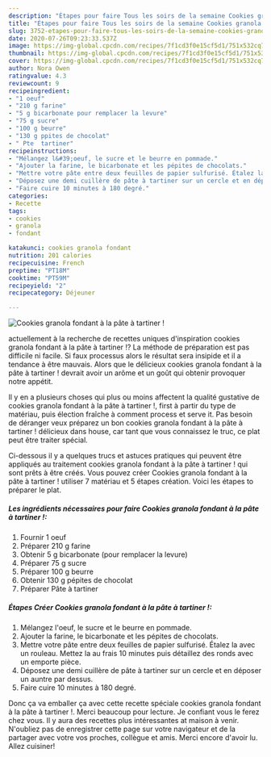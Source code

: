 ```yaml
---
description: "Étapes pour faire Tous les soirs de la semaine Cookies granola fondant à la pâte à tartiner !"
title: "Étapes pour faire Tous les soirs de la semaine Cookies granola fondant à la pâte à tartiner !"
slug: 3752-etapes-pour-faire-tous-les-soirs-de-la-semaine-cookies-granola-fondant-a-la-pate-a-tartiner
date: 2020-07-26T09:23:33.537Z
image: https://img-global.cpcdn.com/recipes/7f1cd3f0e15cf5d1/751x532cq70/cookies-granola-fondant-a-la-pate-a-tartiner-photo-principale-de-la-recette.jpg
thumbnail: https://img-global.cpcdn.com/recipes/7f1cd3f0e15cf5d1/751x532cq70/cookies-granola-fondant-a-la-pate-a-tartiner-photo-principale-de-la-recette.jpg
cover: https://img-global.cpcdn.com/recipes/7f1cd3f0e15cf5d1/751x532cq70/cookies-granola-fondant-a-la-pate-a-tartiner-photo-principale-de-la-recette.jpg
author: Nora Owen
ratingvalue: 4.3
reviewcount: 9
recipeingredient:
- "1 oeuf"
- "210 g farine"
- "5 g bicarbonate pour remplacer la levure"
- "75 g sucre"
- "100 g beurre"
- "130 g ppites de chocolat"
- " Pte  tartiner"
recipeinstructions:
- "Mélangez l&#39;oeuf, le sucre et le beurre en pommade."
- "Ajouter la farine, le bicarbonate et les pépites de chocolats."
- "Mettre votre pâte entre deux feuilles de papier sulfurisé. Étalez la avec un rouleau. Mettez la au frais 10 minutes puis détaillez des ronds avec un emporte pièce."
- "Déposez une demi cuillère de pâte à tartiner sur un cercle et en déposer un auntre par dessus."
- "Faire cuire 10 minutes à 180 degré."
categories:
- Recette
tags:
- cookies
- granola
- fondant

katakunci: cookies granola fondant 
nutrition: 201 calories
recipecuisine: French
preptime: "PT18M"
cooktime: "PT59M"
recipeyield: "2"
recipecategory: Déjeuner

---
```



![Cookies granola fondant à la pâte à tartiner !](https://img-global.cpcdn.com/recipes/7f1cd3f0e15cf5d1/751x532cq70/cookies-granola-fondant-a-la-pate-a-tartiner-photo-principale-de-la-recette.jpg)

actuellement à la recherche de recettes uniques d'inspiration cookies granola fondant à la pâte à tartiner !? La méthode de préparation est pas difficile ni facile. Si faux processus alors le résultat sera insipide et il a tendance à être mauvais. Alors que le délicieux cookies granola fondant à la pâte à tartiner ! devrait avoir un arôme et un goût qui obtenir provoquer notre appétit.



Il y en a plusieurs choses qui plus ou moins affectent la qualité gustative de cookies granola fondant à la pâte à tartiner !, first à partir du type de matériau, puis élection fraîche à comment process et serve it. Pas besoin de déranger veux préparez un bon cookies granola fondant à la pâte à tartiner ! délicieux dans house, car tant que vous connaissez le truc, ce plat peut être traiter spécial.


Ci-dessous il y a quelques trucs et astuces pratiques qui peuvent être appliqués au traitement cookies granola fondant à la pâte à tartiner ! qui sont prêts à être créés. Vous pouvez créer Cookies granola fondant à la pâte à tartiner ! utiliser 7 matériau et 5 étapes création. Voici les étapes to préparer le plat.

<!--inarticleads1-->

##### Les ingrédients nécessaires pour faire Cookies granola fondant à la pâte à tartiner !:

1. Fournir 1 oeuf
1. Préparer 210 g farine
1. Obtenir 5 g bicarbonate (pour remplacer la levure)
1. Préparer 75 g sucre
1. Préparer 100 g beurre
1. Obtenir 130 g pépites de chocolat
1. Préparer  Pâte à tartiner




<!--inarticleads2-->

##### Étapes Créer Cookies granola fondant à la pâte à tartiner !:

1. Mélangez l&#39;oeuf, le sucre et le beurre en pommade.
1. Ajouter la farine, le bicarbonate et les pépites de chocolats.
1. Mettre votre pâte entre deux feuilles de papier sulfurisé. Étalez la avec un rouleau. Mettez la au frais 10 minutes puis détaillez des ronds avec un emporte pièce.
1. Déposez une demi cuillère de pâte à tartiner sur un cercle et en déposer un auntre par dessus.
1. Faire cuire 10 minutes à 180 degré.





Donc ça va emballer ça avec cette recette spéciale cookies granola fondant à la pâte à tartiner !. Merci beaucoup pour lecture. Je confiant vous le ferez chez vous. Il y aura des recettes plus  intéressantes at maison à venir. N'oubliez pas de enregistrer cette page sur votre navigateur et de la partager avec votre vos proches, collègue et amis. Merci encore d'avoir lu. Allez cuisiner!
